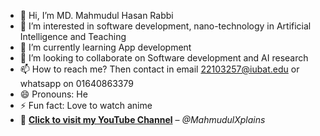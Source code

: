 - 👋 Hi, I’m MD. Mahmudul Hasan Rabbi
- 👀 I’m interested in software development, nano-technology in Artificial Intelligence and Teaching
- 🌱 I’m currently learning App development
- 💞️ I’m looking to collaborate on Software development and AI research
- 📫 How to reach me? Then contact in email 22103257@iubat.edu or whatsapp on 01640863379
- 😄 Pronouns: He
- ⚡ Fun fact: Love to watch anime
- 🎥 **[Click to visit my YouTube Channel](https://www.youtube.com/@MahmudulXplains)** – *@MahmudulXplains*  
<!---
mh-rabbi/mh-rabbi is a ✨ special ✨ repository because its `README.md` (this file) appears on your GitHub profile.
You can click the Preview link to take a look at your changes.
--->
